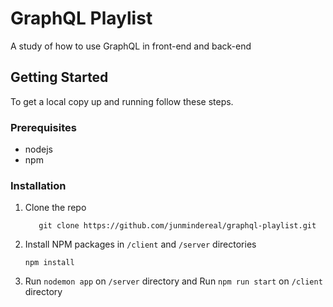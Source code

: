 # GraphQL Playlist

A study of how to use GraphQL in front-end and back-end

## Getting Started

To get a local copy up and running follow these steps.

### Prerequisites

- nodejs
- npm

### Installation

1. Clone the repo

   ```
      git clone https://github.com/junmindereal/graphql-playlist.git
   ```

1. Install NPM packages in `/client` and `/server` directories

   ```
   npm install
   ```

1. Run `nodemon app` on `/server` directory and Run `npm run start` on `/client` directory

